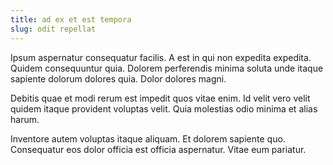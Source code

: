 ```yaml
---
title: ad ex et est tempora
slug: odit repellat
---
```


Ipsum aspernatur consequatur facilis. A est in qui non expedita expedita. Quidem consequuntur quia. Dolorem perferendis minima soluta unde itaque sapiente dolorum dolores quia. Dolor dolores magni.

Debitis quae et modi rerum est impedit quos vitae enim. Id velit vero velit quidem itaque provident voluptas velit. Quia molestias odio minima et alias harum.

Inventore autem voluptas itaque aliquam. Et dolorem sapiente quo. Consequatur eos dolor officia est officia aspernatur. Vitae eum pariatur.
